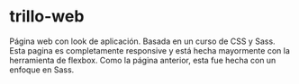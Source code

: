 # trillo-web
Página web con look de aplicación.
Basada en un curso de CSS y Sass. Esta pagina es completamente responsive y está hecha mayormente con la herramienta de flexbox. Como la página anterior, esta fue hecha con un enfoque en Sass.
